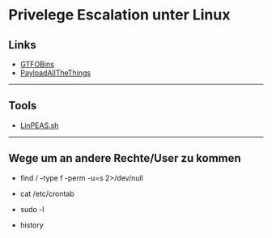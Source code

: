 # Privelege Escalation unter Linux

## Links
- [GTFOBins](https://gtfobins.github.io/)
- [PayloadAllTheThings](https://github.com/swisskyrepo/PayloadsAllTheThings)

---
## Tools
- [LinPEAS.sh](https://github.com/carlospolop/PEASS-ng/tree/master/linPEAS)

---

## Wege um an andere Rechte/User zu kommen

- find / -type f -perm -u=s 2>/dev/null

- cat /etc/crontab

- sudo -l

- history

